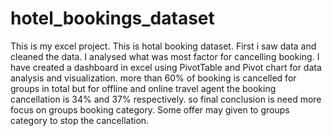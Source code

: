 # hotel_bookings_dataset
This is my excel project.
This is hotal booking dataset. First i saw data and cleaned the data.
I analysed what was most factor for cancelling booking.
I have created a dashboard in excel using PivotTable and Pivot chart for data analysis and visualization.
more than 60% of booking is cancelled for groups in total but for offline and online travel agent the booking cancellation is 34% and 37% respectively.
so final conclusion is need more focus on groups booking category. Some offer may given to groups category to stop the cancellation.
